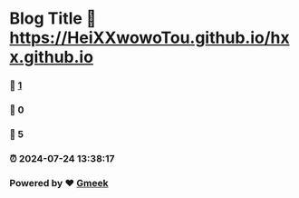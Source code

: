 # Blog Title :link: https://HeiXXwowoTou.github.io/hxx.github.io 
### :page_facing_up: [1](https://HeiXXwowoTou.github.io/hxx.github.io/tag.html) 
### :speech_balloon: 0 
### :hibiscus: 5 
### :alarm_clock: 2024-07-24 13:38:17 
### Powered by :heart: [Gmeek](https://github.com/Meekdai/Gmeek)
